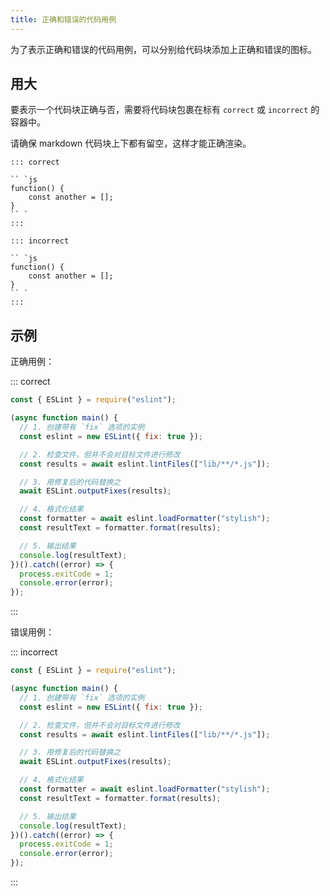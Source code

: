 ```yaml
---
title: 正确和错误的代码用例
---
```


为了表示正确和错误的代码用例，可以分别给代码块添加上正确和错误的图标。

## 用大

要表示一个代码块正确与否，需要将代码块包裹在标有 `correct` 或 `incorrect` 的容器中。

请确保 markdown 代码块上下都有留空，这样才能正确渲染。

```text
::: correct

`` `js
function() {
    const another = [];
}
`` `
:::

::: incorrect

`` `js
function() {
    const another = [];
}
`` `
:::
```

## 示例

正确用例：

::: correct

```js
const { ESLint } = require("eslint");

(async function main() {
  // 1. 创建带有 `fix` 选项的实例
  const eslint = new ESLint({ fix: true });

  // 2. 检查文件，但并不会对目标文件进行修改
  const results = await eslint.lintFiles(["lib/**/*.js"]);

  // 3. 用修复后的代码替换之
  await ESLint.outputFixes(results);

  // 4. 格式化结果
  const formatter = await eslint.loadFormatter("stylish");
  const resultText = formatter.format(results);

  // 5. 输出结果
  console.log(resultText);
})().catch((error) => {
  process.exitCode = 1;
  console.error(error);
});
```

:::

错误用例：

::: incorrect

```js
const { ESLint } = require("eslint");

(async function main() {
  // 1. 创建带有 `fix` 选项的实例
  const eslint = new ESLint({ fix: true });

  // 2. 检查文件，但并不会对目标文件进行修改
  const results = await eslint.lintFiles(["lib/**/*.js"]);

  // 3. 用修复后的代码替换之
  await ESLint.outputFixes(results);

  // 4. 格式化结果
  const formatter = await eslint.loadFormatter("stylish");
  const resultText = formatter.format(results);

  // 5. 输出结果
  console.log(resultText);
})().catch((error) => {
  process.exitCode = 1;
  console.error(error);
});
```

:::

